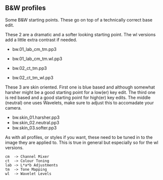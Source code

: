 ## B&W profiles

Some B&W starting points. These go on top of a technically correct base edit.

These 2 are a dramatic and a softer looking starting point. The wl versions add a little extra contrast if needed.

* bw.01_lab_cm_tm.pp3
* bw.01_lab_cm_tm.wl.pp3

* bw.02_ct_tm.pp3
* bw.02_ct_tm_wl.pp3

These 3 are skin oriented. First one is blue based and although somewhat harsher might be a good starting point for a low(er) key edit. The third one is red based and a good starting point for high(er) key edits. The middle (neutral) one uses Wavelets, make sure to adjust this to accomadate your camera.

* bw.skin_01.harsher.pp3
* bw.skin_02.neutral.pp3
* bw.skin_03.softer.pp3

As with all profiles, or styles if you want, these need to be tuned in to the image they are applied to. This is true in general but especially so for the wl versions.

```
cm  -> Channel Mixer
ct  -> Colour Toning
lab -> L*a*b Adjustments
tm  -> Tone Mapping
wl  -> Wavelet Levels
```
